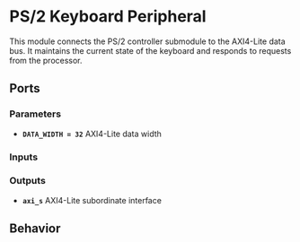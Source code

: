 # PS/2 Keyboard Peripheral

This module connects the PS/2 controller submodule to the AXI4-Lite data bus. It
maintains the current state of the keyboard and responds to requests from the
processor.


## Ports

### Parameters

- **`DATA_WIDTH = 32`** AXI4-Lite data width

### Inputs

### Outputs

- **`axi_s`** AXI4-Lite subordinate interface


## Behavior
